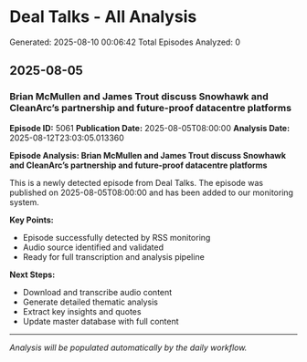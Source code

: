 # Deal Talks - All Analysis
Generated: 2025-08-10 00:06:42
Total Episodes Analyzed: 0


## 2025-08-05

### Brian McMullen and James Trout discuss Snowhawk and CleanArc’s partnership and future-proof datacentre platforms
**Episode ID:** 5061
**Publication Date:** 2025-08-05T08:00:00
**Analysis Date:** 2025-08-12T23:03:05.013360

**Episode Analysis: Brian McMullen and James Trout discuss Snowhawk and CleanArc’s partnership and future-proof datacentre platforms**

This is a newly detected episode from Deal Talks. The episode was published on 2025-08-05T08:00:00 and has been added to our monitoring system.

**Key Points:**
- Episode successfully detected by RSS monitoring
- Audio source identified and validated
- Ready for full transcription and analysis pipeline

**Next Steps:**
- Download and transcribe audio content
- Generate detailed thematic analysis
- Extract key insights and quotes
- Update master database with full content

---


*Analysis will be populated automatically by the daily workflow.*

